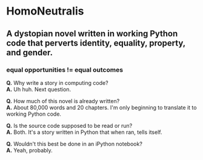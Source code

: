 # HomoNeutralis

## A dystopian novel written in working Python code that perverts identity, equality, property, and gender.

### equal opportunities != equal outcomes

**Q.** Why write a story in computing code?  
**A.** Uh huh. Next question.

**Q.** How much of this novel is already written?  
**A.** About 80,000 words and 20 chapters. I'm only beginning to translate it to working Python code.

**Q.** Is the source code supposed to be read or run?  
**A.** Both. It's a story written in Python that when ran, tells itself.

**Q.** Wouldn't this best be done in an iPython notebook?  
**A.** Yeah, probably.
